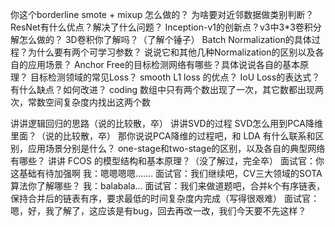 
你这个borderline smote + mixup 怎么做的？
为啥要对近邻数据做类别判断？
ResNet有什么优点？解决了什么问题？
Inception-v1的创新点？v3中3*3卷积分解怎么做的？
3D卷积你了解吗？（了解个锤子）
Batch Normalization的具体过程？为什么要有两个可学习参数？
说说它和其他几种Normalization的区别以及各自的应用场景？
Anchor Free的目标检测网络有哪些？具体说说各自的基本原理？
目标检测领域的常见Loss？
smooth L1 loss 的优点？
IoU Loss的表达式？有什么缺点？如何改进？
coding
数组中只有两个数出现了一次，其它数都出现两次，常数空间复杂度内找出这两个数

讲讲逻辑回归的思路（说的比较散，卒）
讲讲SVD的过程
SVD怎么用到PCA降维里面？（说的比较散，卒）
那你说说PCA降维的过程吧，和 LDA 有什么联系和区别，应用场景分别是什么？
one-stage和two-stage的区别，以及各自的典型网络有哪些？
讲讲 FCOS 的模型结构和基本原理？（没了解过，完全卒）
面试官：你这基础有待加强啊
我：嗯嗯嗯嗯.......
面试官：我们继续吧，CV三大领域的SOTA算法你了解哪些？
我：balabala...
面试官：我们来做道题吧，合并k个有序链表，保持合并后的链表有序，要求最低的时间复杂度内完成（写得很艰难）
面试官：嗯，好，我了解了，这应该是有bug，回去再改一改，我们今天要不先这样？
